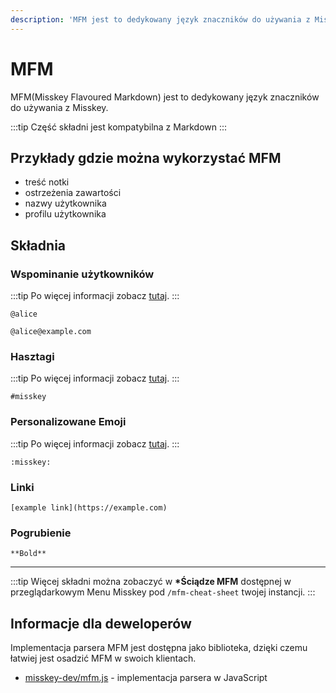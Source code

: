 ```yaml
---
description: 'MFM jest to dedykowany język znaczników do używania z Misskey.'
---
```


# MFM

MFM(Misskey Flavoured Markdown) jest to dedykowany język znaczników do używania z Misskey.

:::tip
Część składni jest kompatybilna z Markdown
:::

## Przykłady gdzie można wykorzystać MFM

- treść notki
- ostrzeżenia zawartości
- nazwy użytkownika
- profilu użytkownika

## Składnia

### Wspominanie użytkowników

:::tip
Po więcej informacji zobacz [tutaj](./mention.md).
:::

```:no-line-numbers
@alice
```

```:no-line-numbers
@alice@example.com
```

### Hasztagi

:::tip
Po więcej informacji zobacz [tutaj](./hashtag).
:::

```:no-line-numbers
#misskey
```

### Personalizowane Emoji

:::tip
Po więcej informacji zobacz [tutaj](./custom-emoji).
:::

```:no-line-numbers
:misskey:
```

### Linki

```:no-line-numbers
[example link](https://example.com)
```

### Pogrubienie

```:no-line-numbers
**Bold**
```

---

:::tip
Więcej składni można zobaczyć w **\*Ściądze MFM** dostępnej w przeglądarkowym Menu Misskey pod `/mfm-cheat-sheet` twojej instancji.
:::

## Informacje dla deweloperów

Implementacja parsera MFM jest dostępna jako biblioteka, dzięki czemu łatwiej jest osadzić MFM w swoich klientach.

- [misskey-dev/mfm.js](https://github.com/misskey-dev/mfm.js) - implementacja parsera w JavaScript
